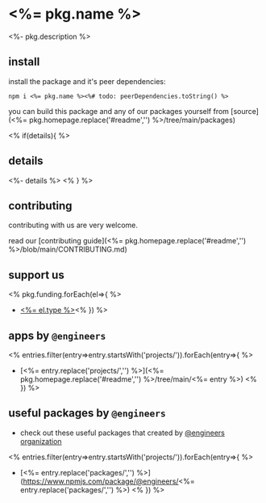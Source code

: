 # <%= pkg.name %>

<%- pkg.description %>

## install

install the package and it's peer dependencies:

```
npm i <%= pkg.name %><%# todo: peerDependencies.toString() %>
```

you can build this package and any of our packages yourself from [source](<%= pkg.homepage.replace('#readme','') %>/tree/main/packages)

<% if(details){ %>

## details

<%- details %>
<% } %>

## contributing

contributing with us are very welcome.

read our [contributing guide](<%= pkg.homepage.replace('#readme','') %>/blob/main/CONTRIBUTING.md)

## support us

<% pkg.funding.forEach(el=>{ %>

- [<%= el.type %>](<%= el.url %>)<% })
  %>

## apps by `@engineers`

<% entries.filter(entry=>entry.startsWith('projects/')).forEach(entry=>{ %>

- [<%= entry.replace('projects/','') %>](<%= pkg.homepage.replace('#readme','') %>/tree/main/<%= entry %>)
  <% }) %>

## useful packages by `@engineers`

- check out these useful packages that created by [@engineers organization](https://www.npmjs.com/org/engineers)

<% entries.filter(entry=>entry.startsWith('projects/')).forEach(entry=>{ %>

- [<%= entry.replace('packages/','') %>](https://www.npmjs.com/package/@engineers/<%= entry.replace('packages/','') %>)
  <% }) %>
